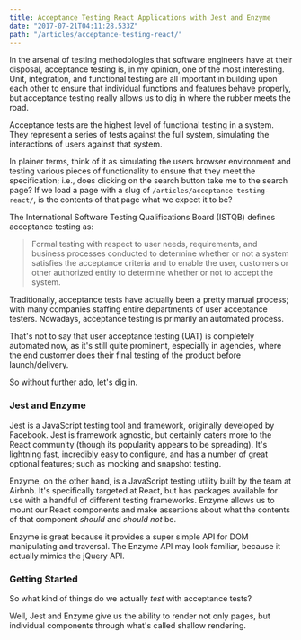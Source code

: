 ```yaml
---
title: Acceptance Testing React Applications with Jest and Enzyme
date: "2017-07-21T04:11:28.533Z"
path: "/articles/acceptance-testing-react/"
---
```


In the arsenal of testing methodologies that software engineers have at their disposal, acceptance testing is, in my opinion, one of the most interesting. Unit, integration, and functional testing are all important in building upon each other to ensure that individual functions and features behave properly, but acceptance testing really allows us to dig in where the rubber meets the road.

Acceptance tests are the highest level of functional testing in a system. They represent a series of tests against the full system, simulating the interactions of users against that system. 

In plainer terms, think of it as simulating the users browser environment and testing various pieces of functionality to ensure that they meet the specification; i.e., does clicking on the search button take me to the search page? If we load a page with a slug of `/articles/acceptance-testing-react/`, is the contents of that page what we expect it to be?

The International Software Testing Qualifications Board (ISTQB) defines acceptance testing as:
> Formal testing with respect to user needs, requirements, and business processes conducted to determine  whether or not a system satisfies the acceptance criteria and to enable the user, customers or other authorized entity to determine whether or not to accept the system.

Traditionally, acceptance tests have actually been a pretty manual process; with many companies staffing entire departments of user acceptance testers. Nowadays, acceptance testing is primarily an automated process.

That's not to say that user acceptance testing (UAT) is completely automated now, as it's still quite prominent, especially in agencies, where the end customer does their final testing of the product before launch/delivery.

So without further ado, let's dig in.

### Jest and Enzyme

Jest is a JavaScript testing tool and framework, originally developed by Facebook. Jest is framework agnostic, but certainly caters more to the React community (though its popularity appears to be spreading). It's lightning fast, incredibly easy to configure, and has a number of great optional features; such as mocking and snapshot testing.

Enzyme, on the other hand, is a JavaScript testing utility built by the team at Airbnb. It's specifically targeted at React, but has packages available for use with a handful of different testing frameworks. Enzyme allows us to mount our React components and make assertions about what the contents of that component *should* and *should not* be.

Enzyme is great because it provides a super simple API for DOM manipulating and traversal. The Enzyme API may look familiar, because it actually mimics the jQuery API.

### Getting Started

So what kind of things do we actually *test* with acceptance tests?

Well, Jest and Enzyme give us the ability to render not only pages, but individual components through what's called shallow rendering.